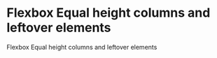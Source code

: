 # Flexbox Equal height columns and leftover elements
 Flexbox Equal height columns and leftover elements
